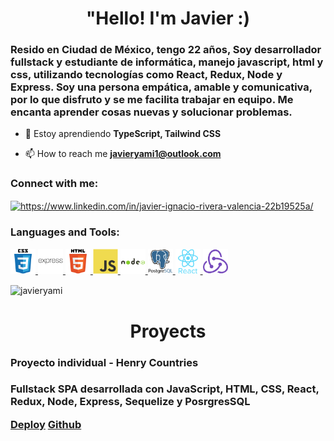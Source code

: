 <h1 align="center">"Hello! I'm Javier :)</h1>
<h3 align="Left">Resido en Ciudad de México, tengo 22 años, Soy desarrollador fullstack y estudiante de informática, manejo javascript, html y css, utilizando tecnologías como React, Redux, Node y Express. Soy una persona empática, amable y comunicativa, por lo que disfruto y se me facilita trabajar en equipo. Me encanta aprender cosas nuevas y solucionar problemas.</h3>

- 🌱 Estoy aprendiendo **TypeScript, Tailwind CSS**

- 📫 How to reach me **javieryami1@outlook.com**

<h3 align="left">Connect with me:</h3>
<p align="left">
<a href="https://www.linkedin.com/in/javier-ignacio-rivera-valencia-22b19525a/" target="blank"><img align="center" src="https://raw.githubusercontent.com/rahuldkjain/github-profile-readme-generator/master/src/images/icons/Social/linked-in-alt.svg" alt="https://www.linkedin.com/in/javier-ignacio-rivera-valencia-22b19525a/" height="30" width="40" /></a>
</p>

<h3 align="left">Languages and Tools:</h3>
<p align="left"> <a href="https://www.w3schools.com/css/" target="_blank" rel="noreferrer"> <img src="https://raw.githubusercontent.com/devicons/devicon/master/icons/css3/css3-original-wordmark.svg" alt="css3" width="40" height="40"/> </a> <a href="https://expressjs.com" target="_blank" rel="noreferrer"> <img src="https://raw.githubusercontent.com/devicons/devicon/master/icons/express/express-original-wordmark.svg" alt="express" width="40" height="40"/> </a> <a href="https://www.w3.org/html/" target="_blank" rel="noreferrer"> <img src="https://raw.githubusercontent.com/devicons/devicon/master/icons/html5/html5-original-wordmark.svg" alt="html5" width="40" height="40"/> </a> <a href="https://developer.mozilla.org/en-US/docs/Web/JavaScript" target="_blank" rel="noreferrer"> <img src="https://raw.githubusercontent.com/devicons/devicon/master/icons/javascript/javascript-original.svg" alt="javascript" width="40" height="40"/> </a> <a href="https://nodejs.org" target="_blank" rel="noreferrer"> <img src="https://raw.githubusercontent.com/devicons/devicon/master/icons/nodejs/nodejs-original-wordmark.svg" alt="nodejs" width="40" height="40"/> </a> <a href="https://www.postgresql.org" target="_blank" rel="noreferrer"> <img src="https://raw.githubusercontent.com/devicons/devicon/master/icons/postgresql/postgresql-original-wordmark.svg" alt="postgresql" width="40" height="40"/> </a> <a href="https://reactjs.org/" target="_blank" rel="noreferrer"> <img src="https://raw.githubusercontent.com/devicons/devicon/master/icons/react/react-original-wordmark.svg" alt="react" width="40" height="40"/> </a> <a href="https://redux.js.org" target="_blank" rel="noreferrer"> <img src="https://raw.githubusercontent.com/devicons/devicon/master/icons/redux/redux-original.svg" alt="redux" width="40" height="40"/> </a> </p>

<p><img align="center" src="https://github-readme-stats.vercel.app/api/top-langs?username=javieryami&show_icons=true&locale=en&layout=compact" alt="javieryami" /></p>

<h1 align="center">Proyects</h1>
<h3 aling="center">Proyecto individual - Henry Countries <h3/>
<p> Fullstack SPA desarrollada con JavaScript, HTML, CSS, React, Redux, Node, Express, Sequelize y PosrgresSQL<p/>
<a href="https://pi-countries-main-eosin.vercel.app">Deploy<a/>
<a href="https://github.com/JavierYami/PI-Countries-main">Github<a/>



